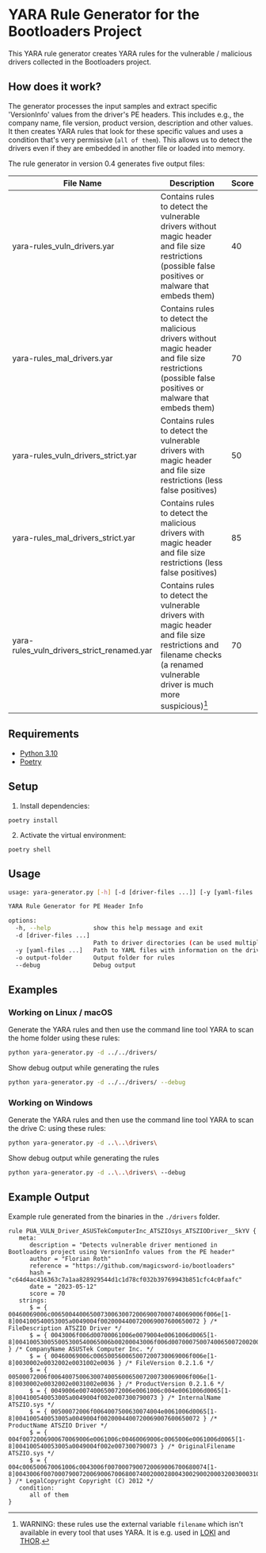 # YARA Rule Generator for the Bootloaders Project

This YARA rule generator creates YARA rules for the vulnerable / malicious drivers collected in the Bootloaders project.

## How does it work?

The generator processes the input samples and extract specific 'VersionInfo' values from the driver's PE headers. This includes e.g., the company name, file version, product version, description and other values. It then creates YARA rules that look for these specific values and uses a condition that's very permissive (`all of them`). This allows us to detect the drivers even if they are embedded in another file or loaded into memory.

The rule generator in version 0.4 generates five output files:

| File Name | Description | Score | 
| --- | --- | --- |
| yara-rules_vuln_drivers.yar | Contains rules to detect the vulnerable drivers without magic header and file size restrictions (possible false positives or malware that embeds them) | 40 |
| yara-rules_mal_drivers.yar | Contains rules to detect the malicious drivers without magic header and file size restrictions (possible false positives or malware that embeds them) | 70 |
| yara-rules_vuln_drivers_strict.yar | Contains rules to detect the vulnerable drivers with magic header and file size restrictions  (less false positives) | 50 |
| yara-rules_mal_drivers_strict.yar | Contains rules to detect the malicious drivers with magic header and file size restrictions (less false positives) | 85 |
| yara-rules_vuln_drivers_strict_renamed.yar | Contains rules to detect the vulnerable drivers with magic header and file size restrictions and filename checks (a renamed vulnerable driver is much more suspicious)[^1] | 70 |

[^1]: WARNING: these rules use the external variable `filename` which isn't available in every tool that uses YARA. It is e.g. used in [LOKI](https://github.com/Neo23x0/Loki/) and [THOR](https://www.nextron-systems.com/thor-lite/). 

## Requirements

* [Python 3.10](https://www.python.org/downloads/)
* [Poetry](https://python-poetry.org/docs/#installation)

## Setup

1. Install dependencies:

```
poetry install
```

2. Activate the virtual environment:

```
poetry shell
```

## Usage

```sh
usage: yara-generator.py [-h] [-d [driver-files ...]] [-y [yaml-files ...]] [-o output-folder] [--debug]

YARA Rule Generator for PE Header Info

options:
  -h, --help            show this help message and exit
  -d [driver-files ...]
                        Path to driver directories (can be used multiple times)
  -y [yaml-files ...]   Path to YAML files with information on the drivers (can be used multiple times)
  -o output-folder      Output folder for rules
  --debug               Debug output
```

## Examples

### Working on Linux / macOS

Generate the YARA rules and then use the command line tool YARA to scan the home folder using these rules:

```sh
python yara-generator.py -d ../../drivers/
```

Show debug output while generating the rules

```sh
python yara-generator.py -d ../../drivers/ --debug
```

### Working on Windows

Generate the YARA rules and then use the command line tool YARA to scan the drive C: using these rules:

```sh
python yara-generator.py -d ..\..\drivers\
```

Show debug output while generating the rules

```sh
python yara-generator.py -d ..\..\drivers\ --debug
```

## Example Output

Example rule generated from the binaries in the `./drivers` folder.

```yara
rule PUA_VULN_Driver_ASUSTekComputerInc_ATSZIOsys_ATSZIODriver__5kYV {
   meta:
      description = "Detects vulnerable driver mentioned in Bootloaders project using VersionInfo values from the PE header"
      author = "Florian Roth"
      reference = "https://github.com/magicsword-io/bootloaders"
      hash = "c64d4ac416363c7a1aa828929544d1c1d78cf032b39769943b851cfc4c0faafc"
      date = "2023-05-12"
      score = 70
   strings:
      $ = { 00460069006c0065004400650073006300720069007000740069006f006e[1-8]004100540053005a0049004f0020004400720069007600650072 } /* FileDescription ATSZIO Driver */
      $ = { 0043006f006d00700061006e0079004e0061006d0065[1-8]004100530055005300540065006b00200043006f006d0070007500740065007200200049006e0063002e } /* CompanyName ASUSTek Computer Inc. */
      $ = { 00460069006c006500560065007200730069006f006e[1-8]0030002e0032002e0031002e0036 } /* FileVersion 0.2.1.6 */
      $ = { 00500072006f006400750063007400560065007200730069006f006e[1-8]0030002e0032002e0031002e0036 } /* ProductVersion 0.2.1.6 */
      $ = { 0049006e007400650072006e0061006c004e0061006d0065[1-8]004100540053005a0049004f002e007300790073 } /* InternalName ATSZIO.sys */
      $ = { 00500072006f0064007500630074004e0061006d0065[1-8]004100540053005a0049004f0020004400720069007600650072 } /* ProductName ATSZIO Driver */
      $ = { 004f0072006900670069006e0061006c00460069006c0065006e0061006d0065[1-8]004100540053005a0049004f002e007300790073 } /* OriginalFilename ATSZIO.sys */
      $ = { 004c006500670061006c0043006f0070007900720069006700680074[1-8]0043006f0070007900720069006700680074002000280043002900200032003000310032 } /* LegalCopyright Copyright (C) 2012 */
   condition:
      all of them
}
```
